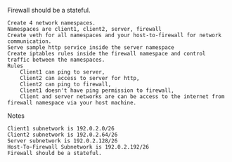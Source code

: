 Firewall should be a stateful.

    Create 4 network namespaces.
    Namespaces are client1, client2, server, firewall
    Create veth for all namespaces and your host-to-firewall for network communication.
    Serve sample http service inside the server namespace
    Create iptables rules inside the firewall namespace and control traffic between the namespaces.
    Rules
        Client1 can ping to server,
        Client2 can access to server for http,
        Client2 can ping to firewall,
        Client1 doesn't have ping permission to firewall,
        Client and server networks are can be access to the internet from firewall namespace via your host machine.

Notes

    Client1 subnetwork is 192.0.2.0/26
    Client2 subnetwork is 192.0.2.64/26
    Server subnetwork is 192.0.2.128/26
    Host-To-Firewall Subnetwork is 192.0.2.192/26
    Firewall should be a stateful.
    
